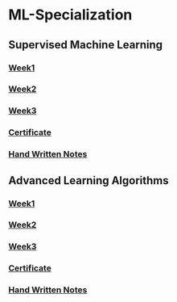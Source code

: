 # ML-Specialization

## Supervised Machine Learning

### [Week1](Supervised_Machine_Learning/week1)
### [Week2](Supervised_Machine_Learning/week2)
### [Week3](Supervised_Machine_Learning/week3)

### [Certificate](https://coursera.org/share/a612a2c610efd6391f44569f3a5b9a0f)
### [Hand Written Notes](https://drive.google.com/file/d/1KOLxCUlr_c0tJkI_pMg3l2lCGVJha2BB/view?usp=drive_link)

## Advanced Learning Algorithms

### [Week1](Advanced_Learning_Algorithms/week1)
### [Week2](Advanced_Learning_Algorithms/week2)
### [Week3](Advanced_Learning_Algorithms/week3)

### [Certificate](https://coursera.org/verify/4PM4N2CP9Z36)
###  [Hand Written Notes](https://drive.google.com/file/d/1LuLZ5ydTUS2NhaGxcbqKVyMYJ6Biw0JB/view?usp=sharing)